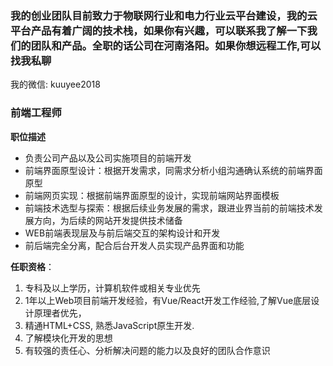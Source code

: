 ### 我的创业团队目前致力于物联网行业和电力行业云平台建设，我的云平台产品有着广阔的技术栈，如果你有兴趣，可以联系我了解一下我们的团队和产品。全职的话公司在河南洛阳。如果你想远程工作,可以找我私聊

我的微信: kuuyee2018

### 前端工程师
**职位描述**
- 负责公司产品以及公司实施项目的前端开发
- 前端界面原型设计：根据开发需求，同需求分析小组沟通确认系统的前端界面原型
- 前端网页实现：根据前端界面原型的设计，实现前端网站界面模板
- 前端技术选型与探索：根据后续业务发展的需求，跟进业界当前的前端技术发展方向，为后续的网站开发提供技术储备
- WEB前端表现层及与前后端交互的架构设计和开发
- 前后端完全分离，配合后台开发人员实现产品界面和功能

**任职资格**：
1. 专科及以上学历，计算机软件或相关专业优先
2. 1年以上Web项目前端开发经验，有Vue/React开发工作经验,了解Vue底层设计原理者优先，
3. 精通HTML+CSS, 熟悉JavaScript原生开发.
4. 了解模块化开发的思想
5. 有较强的责任心、分析解决问题的能力以及良好的团队合作意识
